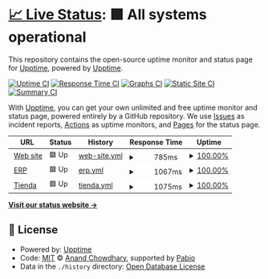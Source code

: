 # [📈 Live Status](https://upptime.github.io/upptime): <!--live status--> **🟩 All systems operational**

This repository contains the open-source uptime monitor and status page for [Upptime](https://upptime.js.org), powered by [Upptime](https://github.com/upptime/upptime).

[![Uptime CI](https://github.com/upptime/upptime/workflows/Uptime%20CI/badge.svg)](https://github.com/upptime/upptime/actions?query=workflow%3A%22Uptime+CI%22)
[![Response Time CI](https://github.com/upptime/upptime/workflows/Response%20Time%20CI/badge.svg)](https://github.com/upptime/upptime/actions?query=workflow%3A%22Response+Time+CI%22)
[![Graphs CI](https://github.com/upptime/upptime/workflows/Graphs%20CI/badge.svg)](https://github.com/upptime/upptime/actions?query=workflow%3A%22Graphs+CI%22)
[![Static Site CI](https://github.com/upptime/upptime/workflows/Static%20Site%20CI/badge.svg)](https://github.com/upptime/upptime/actions?query=workflow%3A%22Static+Site+CI%22)
[![Summary CI](https://github.com/upptime/upptime/workflows/Summary%20CI/badge.svg)](https://github.com/upptime/upptime/actions?query=workflow%3A%22Summary+CI%22)

With [Upptime](https://upptime.js.org), you can get your own unlimited and free uptime monitor and status page, powered entirely by a GitHub repository. We use [Issues](https://github.com/upptime/upptime/issues) as incident reports, [Actions](https://github.com/upptime/upptime/actions) as uptime monitors, and [Pages](https://upptime.github.io/upptime) for the status page.

<!--start: status pages-->
<!-- This summary is generated by Upptime (https://github.com/upptime/upptime) -->
<!-- Do not edit this manually, your changes will be overwritten -->
<!-- prettier-ignore -->
| URL | Status | History | Response Time | Uptime |
| --- | ------ | ------- | ------------- | ------ |
| <img alt="" src="https://icons.duckduckgo.com/ip3/nutec.ar.ico" height="13"> [Web site](https://nutec.ar) | 🟩 Up | [web-site.yml](https://github.com/alvarezrrj/nutec-upptime/commits/HEAD/history/web-site.yml) | <details><summary><img alt="Response time graph" src="./graphs/web-site/response-time-week.png" height="20"> 785ms</summary><br><a href="https://upptime.github.io/upptime/history/web-site"><img alt="Response time 826" src="https://img.shields.io/endpoint?url=https%3A%2F%2Fraw.githubusercontent.com%2Falvarezrrj%2Fnutec-upptime%2FHEAD%2Fapi%2Fweb-site%2Fresponse-time.json"></a><br><a href="https://upptime.github.io/upptime/history/web-site"><img alt="24-hour response time 693" src="https://img.shields.io/endpoint?url=https%3A%2F%2Fraw.githubusercontent.com%2Falvarezrrj%2Fnutec-upptime%2FHEAD%2Fapi%2Fweb-site%2Fresponse-time-day.json"></a><br><a href="https://upptime.github.io/upptime/history/web-site"><img alt="7-day response time 785" src="https://img.shields.io/endpoint?url=https%3A%2F%2Fraw.githubusercontent.com%2Falvarezrrj%2Fnutec-upptime%2FHEAD%2Fapi%2Fweb-site%2Fresponse-time-week.json"></a><br><a href="https://upptime.github.io/upptime/history/web-site"><img alt="30-day response time 826" src="https://img.shields.io/endpoint?url=https%3A%2F%2Fraw.githubusercontent.com%2Falvarezrrj%2Fnutec-upptime%2FHEAD%2Fapi%2Fweb-site%2Fresponse-time-month.json"></a><br><a href="https://upptime.github.io/upptime/history/web-site"><img alt="1-year response time 826" src="https://img.shields.io/endpoint?url=https%3A%2F%2Fraw.githubusercontent.com%2Falvarezrrj%2Fnutec-upptime%2FHEAD%2Fapi%2Fweb-site%2Fresponse-time-year.json"></a></details> | <details><summary><a href="https://upptime.github.io/upptime/history/web-site">100.00%</a></summary><a href="https://upptime.github.io/upptime/history/web-site"><img alt="All-time uptime 100.00%" src="https://img.shields.io/endpoint?url=https%3A%2F%2Fraw.githubusercontent.com%2Falvarezrrj%2Fnutec-upptime%2FHEAD%2Fapi%2Fweb-site%2Fuptime.json"></a><br><a href="https://upptime.github.io/upptime/history/web-site"><img alt="24-hour uptime 100.00%" src="https://img.shields.io/endpoint?url=https%3A%2F%2Fraw.githubusercontent.com%2Falvarezrrj%2Fnutec-upptime%2FHEAD%2Fapi%2Fweb-site%2Fuptime-day.json"></a><br><a href="https://upptime.github.io/upptime/history/web-site"><img alt="7-day uptime 100.00%" src="https://img.shields.io/endpoint?url=https%3A%2F%2Fraw.githubusercontent.com%2Falvarezrrj%2Fnutec-upptime%2FHEAD%2Fapi%2Fweb-site%2Fuptime-week.json"></a><br><a href="https://upptime.github.io/upptime/history/web-site"><img alt="30-day uptime 100.00%" src="https://img.shields.io/endpoint?url=https%3A%2F%2Fraw.githubusercontent.com%2Falvarezrrj%2Fnutec-upptime%2FHEAD%2Fapi%2Fweb-site%2Fuptime-month.json"></a><br><a href="https://upptime.github.io/upptime/history/web-site"><img alt="1-year uptime 100.00%" src="https://img.shields.io/endpoint?url=https%3A%2F%2Fraw.githubusercontent.com%2Falvarezrrj%2Fnutec-upptime%2FHEAD%2Fapi%2Fweb-site%2Fuptime-year.json"></a></details>
| <img alt="" src="https://icons.duckduckgo.com/ip3/admin.nutec.ar.ico" height="13"> [ERP](https://admin.nutec.ar) | 🟩 Up | [erp.yml](https://github.com/alvarezrrj/nutec-upptime/commits/HEAD/history/erp.yml) | <details><summary><img alt="Response time graph" src="./graphs/erp/response-time-week.png" height="20"> 1067ms</summary><br><a href="https://upptime.github.io/upptime/history/erp"><img alt="Response time 1094" src="https://img.shields.io/endpoint?url=https%3A%2F%2Fraw.githubusercontent.com%2Falvarezrrj%2Fnutec-upptime%2FHEAD%2Fapi%2Ferp%2Fresponse-time.json"></a><br><a href="https://upptime.github.io/upptime/history/erp"><img alt="24-hour response time 947" src="https://img.shields.io/endpoint?url=https%3A%2F%2Fraw.githubusercontent.com%2Falvarezrrj%2Fnutec-upptime%2FHEAD%2Fapi%2Ferp%2Fresponse-time-day.json"></a><br><a href="https://upptime.github.io/upptime/history/erp"><img alt="7-day response time 1067" src="https://img.shields.io/endpoint?url=https%3A%2F%2Fraw.githubusercontent.com%2Falvarezrrj%2Fnutec-upptime%2FHEAD%2Fapi%2Ferp%2Fresponse-time-week.json"></a><br><a href="https://upptime.github.io/upptime/history/erp"><img alt="30-day response time 1094" src="https://img.shields.io/endpoint?url=https%3A%2F%2Fraw.githubusercontent.com%2Falvarezrrj%2Fnutec-upptime%2FHEAD%2Fapi%2Ferp%2Fresponse-time-month.json"></a><br><a href="https://upptime.github.io/upptime/history/erp"><img alt="1-year response time 1094" src="https://img.shields.io/endpoint?url=https%3A%2F%2Fraw.githubusercontent.com%2Falvarezrrj%2Fnutec-upptime%2FHEAD%2Fapi%2Ferp%2Fresponse-time-year.json"></a></details> | <details><summary><a href="https://upptime.github.io/upptime/history/erp">100.00%</a></summary><a href="https://upptime.github.io/upptime/history/erp"><img alt="All-time uptime 100.00%" src="https://img.shields.io/endpoint?url=https%3A%2F%2Fraw.githubusercontent.com%2Falvarezrrj%2Fnutec-upptime%2FHEAD%2Fapi%2Ferp%2Fuptime.json"></a><br><a href="https://upptime.github.io/upptime/history/erp"><img alt="24-hour uptime 100.00%" src="https://img.shields.io/endpoint?url=https%3A%2F%2Fraw.githubusercontent.com%2Falvarezrrj%2Fnutec-upptime%2FHEAD%2Fapi%2Ferp%2Fuptime-day.json"></a><br><a href="https://upptime.github.io/upptime/history/erp"><img alt="7-day uptime 100.00%" src="https://img.shields.io/endpoint?url=https%3A%2F%2Fraw.githubusercontent.com%2Falvarezrrj%2Fnutec-upptime%2FHEAD%2Fapi%2Ferp%2Fuptime-week.json"></a><br><a href="https://upptime.github.io/upptime/history/erp"><img alt="30-day uptime 100.00%" src="https://img.shields.io/endpoint?url=https%3A%2F%2Fraw.githubusercontent.com%2Falvarezrrj%2Fnutec-upptime%2FHEAD%2Fapi%2Ferp%2Fuptime-month.json"></a><br><a href="https://upptime.github.io/upptime/history/erp"><img alt="1-year uptime 100.00%" src="https://img.shields.io/endpoint?url=https%3A%2F%2Fraw.githubusercontent.com%2Falvarezrrj%2Fnutec-upptime%2FHEAD%2Fapi%2Ferp%2Fuptime-year.json"></a></details>
| <img alt="" src="https://icons.duckduckgo.com/ip3/shop.nutec.ar.ico" height="13"> [Tienda](https://shop.nutec.ar) | 🟩 Up | [tienda.yml](https://github.com/alvarezrrj/nutec-upptime/commits/HEAD/history/tienda.yml) | <details><summary><img alt="Response time graph" src="./graphs/tienda/response-time-week.png" height="20"> 1075ms</summary><br><a href="https://upptime.github.io/upptime/history/tienda"><img alt="Response time 1078" src="https://img.shields.io/endpoint?url=https%3A%2F%2Fraw.githubusercontent.com%2Falvarezrrj%2Fnutec-upptime%2FHEAD%2Fapi%2Ftienda%2Fresponse-time.json"></a><br><a href="https://upptime.github.io/upptime/history/tienda"><img alt="24-hour response time 959" src="https://img.shields.io/endpoint?url=https%3A%2F%2Fraw.githubusercontent.com%2Falvarezrrj%2Fnutec-upptime%2FHEAD%2Fapi%2Ftienda%2Fresponse-time-day.json"></a><br><a href="https://upptime.github.io/upptime/history/tienda"><img alt="7-day response time 1075" src="https://img.shields.io/endpoint?url=https%3A%2F%2Fraw.githubusercontent.com%2Falvarezrrj%2Fnutec-upptime%2FHEAD%2Fapi%2Ftienda%2Fresponse-time-week.json"></a><br><a href="https://upptime.github.io/upptime/history/tienda"><img alt="30-day response time 1078" src="https://img.shields.io/endpoint?url=https%3A%2F%2Fraw.githubusercontent.com%2Falvarezrrj%2Fnutec-upptime%2FHEAD%2Fapi%2Ftienda%2Fresponse-time-month.json"></a><br><a href="https://upptime.github.io/upptime/history/tienda"><img alt="1-year response time 1078" src="https://img.shields.io/endpoint?url=https%3A%2F%2Fraw.githubusercontent.com%2Falvarezrrj%2Fnutec-upptime%2FHEAD%2Fapi%2Ftienda%2Fresponse-time-year.json"></a></details> | <details><summary><a href="https://upptime.github.io/upptime/history/tienda">100.00%</a></summary><a href="https://upptime.github.io/upptime/history/tienda"><img alt="All-time uptime 100.00%" src="https://img.shields.io/endpoint?url=https%3A%2F%2Fraw.githubusercontent.com%2Falvarezrrj%2Fnutec-upptime%2FHEAD%2Fapi%2Ftienda%2Fuptime.json"></a><br><a href="https://upptime.github.io/upptime/history/tienda"><img alt="24-hour uptime 100.00%" src="https://img.shields.io/endpoint?url=https%3A%2F%2Fraw.githubusercontent.com%2Falvarezrrj%2Fnutec-upptime%2FHEAD%2Fapi%2Ftienda%2Fuptime-day.json"></a><br><a href="https://upptime.github.io/upptime/history/tienda"><img alt="7-day uptime 100.00%" src="https://img.shields.io/endpoint?url=https%3A%2F%2Fraw.githubusercontent.com%2Falvarezrrj%2Fnutec-upptime%2FHEAD%2Fapi%2Ftienda%2Fuptime-week.json"></a><br><a href="https://upptime.github.io/upptime/history/tienda"><img alt="30-day uptime 100.00%" src="https://img.shields.io/endpoint?url=https%3A%2F%2Fraw.githubusercontent.com%2Falvarezrrj%2Fnutec-upptime%2FHEAD%2Fapi%2Ftienda%2Fuptime-month.json"></a><br><a href="https://upptime.github.io/upptime/history/tienda"><img alt="1-year uptime 100.00%" src="https://img.shields.io/endpoint?url=https%3A%2F%2Fraw.githubusercontent.com%2Falvarezrrj%2Fnutec-upptime%2FHEAD%2Fapi%2Ftienda%2Fuptime-year.json"></a></details>

<!--end: status pages-->

[**Visit our status website →**](https://upptime.github.io/upptime)

## 📄 License

- Powered by: [Upptime](https://github.com/upptime/upptime)
- Code: [MIT](./LICENSE) © [Anand Chowdhary](https://anandchowdhary.com), supported by [Pabio](https://pabio.com)
- Data in the `./history` directory: [Open Database License](https://opendatacommons.org/licenses/odbl/1-0/)
